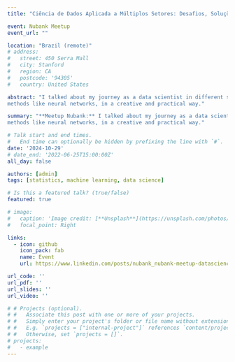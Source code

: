 ```yaml
---
title: "Ciência de Dados Aplicada a Múltiplos Setores: Desafios, Soluções e Aprendizados"

event: Nubank Meetup
event_url: ""

location: "Brazil (remote)" 
# address:
#   street: 450 Serra Mall
#   city: Stanford
#   region: CA
#   postcode: '94305'
#   country: United States

abstract: "I talked about my journey as a data scientist in different sectors and how I used various techniques, from linear regressions to more complex
methods like neural networks, in a creative and practical way."

summary: "**Meetup Nubank:** I talked about my journey as a data scientist in different sectors and how I used various techniques, from linear regressions to more complex
methods like neural networks, in a creative and practical way."

# Talk start and end times.
#   End time can optionally be hidden by prefixing the line with `#`.
date: '2024-10-29'
# date_end: '2022-06-25T15:00:00Z'
all_day: false

authors: [admin]
tags: [statistics, machine learning, data science]

# Is this a featured talk? (true/false)
featured: true

# image:
#   caption: 'Image credit: [**Unsplash**](https://unsplash.com/photos/bzdhc5b3Bxs)'
#   focal_point: Right

links:
  - icon: github
    icon_pack: fab
    name: Event
    url: https://www.linkedin.com/posts/nubank_nubank-meetup-datascience-activity-7254509404635496448-A1bo?utm_source=share&utm_medium=member_desktop

url_code: ''
url_pdf: ''
url_slides: ''
url_video: ''

# # Projects (optional).
# #   Associate this post with one or more of your projects.
# #   Simply enter your project's folder or file name without extension.
# #   E.g. `projects = ["internal-project"]` references `content/project/deep-learning/index.md`.
# #   Otherwise, set `projects = []`.
# projects:
#   - example
---
```



